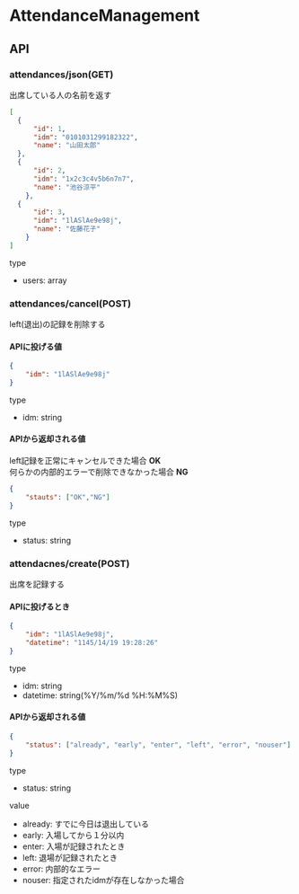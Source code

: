 # AttendanceManagement

## API

### attendances/json(GET)
出席している人の名前を返す

~~~json
[  
  {
      "id": 1,
      "idm": "0101031299182322",
      "name": "山田太郎"
  },
  {
      "id": 2,
      "idm": "1x2c3c4v5b6n7n7",
      "name": "池谷涼平"
    },
  {
      "id": 3,
      "idm": "1lASlAe9e98j",
      "name": "佐藤花子"
    }
]
~~~

type

- users: array

### attendances/cancel(POST)

left(退出)の記録を削除する

#### APIに投げる値

~~~json
{
    "idm": "1lASlAe9e98j"
}
~~~

type

- idm: string

#### APIから返却される値

left記録を正常にキャンセルできた場合 **OK**   
何らかの内部的エラーで削除できなかった場合 **NG**

~~~json
{
    "stauts": ["OK","NG"]
}
~~~

type

- status: string

### attendacnes/create(POST)

出席を記録する

#### APIに投げるとき

~~~json
{
    "idm": "1lASlAe9e98j",
    "datetime": "1145/14/19 19:28:26"
}
~~~

type

- idm: string
- datetime: string(%Y/%m/%d %H:%M%S)

#### APIから返却される値

~~~json
{
    "status": ["already", "early", "enter", "left", "error", "nouser"]
}
~~~

type

- status: string

value

- already: すでに今日は退出している
- early: 入場してから１分以内
- enter: 入場が記録されたとき
- left: 退場が記録されたとき
- error: 内部的なエラー
- nouser: 指定されたidmが存在しなかった場合
